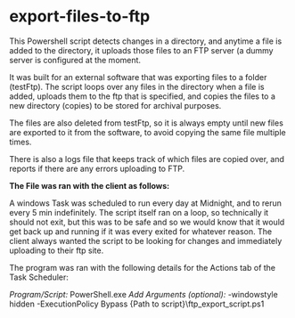 # export-files-to-ftp
This Powershell script detects changes in a directory, and anytime a file is added to the directory, it uploads those files to an FTP server 
(a dummy server is configured at the moment.

It was built for an external software that was exporting files to a folder (testFtp). The script loops over any files in the directory when a file is added, 
uploads them to the ftp that is specified, and copies the files to a new directory (copies) to be stored for archival purposes.

The files are also deleted from testFtp, so it is always empty until new files are exported to it from the software, to avoid copying the same file multiple times.

There is also a logs file that keeps track of which files are copied over, and reports if there are any errors uploading to FTP.

**The File was ran with the client as follows:**

A windows Task was scheduled to run every day at Midnight, and to rerun every 5 min indefinitely. The script itself ran on a loop, so technically it should not exit, but this was to be safe and so we would know that it would get back up and running if it was every exited for whatever reason. The client always wanted the script to be looking for changes and immediately uploading to their ftp site.

The program was ran with the following details for the Actions tab of the Task Scheduler:

_Program/Script:_ PowerShell.exe 
_Add Arguments (optional):_ -windowstyle hidden -ExecutionPolicy Bypass {Path to script}\ftp_export_script.ps1
